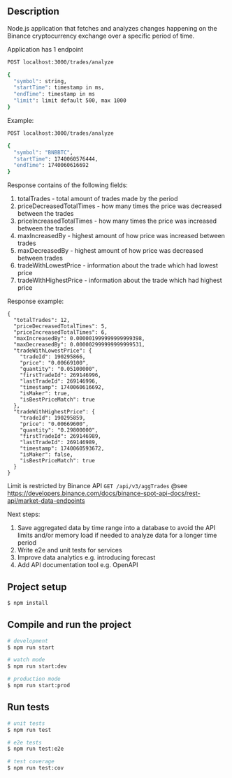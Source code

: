 ## Description

Node.js application that fetches and analyzes changes happening on the Binance cryptocurrency exchange over a specific period of time.

Application has 1 endpoint
```bash
POST localhost:3000/trades/analyze

{
  "symbol": string,
  "startTime": timestamp in ms,
  "endTime": timestamp in ms
  "limit": limit default 500, max 1000 
}
```
Example: 
```bash
POST localhost:3000/trades/analyze

{
  "symbol": "BNBBTC",
  "startTime": 1740060576444,
  "endTime": 1740060616692
}
```

Response contains of the following fields:
1. totalTrades - total amount of trades made by the period
2. priceDecreasedTotalTimes - how many times the price was decreased between the trades
3. priceIncreasedTotalTimes - how many times the price was increased between the trades
4. maxIncreasedBy - highest amount of how price was increased between trades
5. maxDecreasedBy - highest amount of how price was decreased between trades
6. tradeWithLowestPrice - information about the trade which had lowest price
7. tradeWithHighestPrice - information about the trade which had highest price

Response example:
```
{
  "totalTrades": 12,
  "priceDecreasedTotalTimes": 5,
  "priceIncreasedTotalTimes": 6,
  "maxIncreasedBy": 0.000001999999999999398,
  "maxDecreasedBy": 0.000002999999999999531,
  "tradeWithLowestPrice": {
    "tradeId": 190295866,
    "price": "0.00669100",
    "quantity": "0.05100000",
    "firstTradeId": 269146996,
    "lastTradeId": 269146996,
    "timestamp": 1740060616692,
    "isMaker": true,
    "isBestPriceMatch": true
  },
  "tradeWithHighestPrice": {
    "tradeId": 190295859,
    "price": "0.00669600",
    "quantity": "0.29800000",
    "firstTradeId": 269146989,
    "lastTradeId": 269146989,
    "timestamp": 1740060593672,
    "isMaker": false,
    "isBestPriceMatch": true
  }
}
```

Limit is restricted by Binance API `GET /api/v3/aggTrades`
@see https://developers.binance.com/docs/binance-spot-api-docs/rest-api/market-data-endpoints

Next steps:
1. Save aggregated data by time range into a database to avoid the API limits and/or memory load if needed to analyze data for a longer time period 
2. Write e2e and unit tests for services
3. Improve data analytics e.g. introducing forecast
4. Add API documentation tool e.g. OpenAPI

## Project setup

```bash
$ npm install
```

## Compile and run the project

```bash
# development
$ npm run start

# watch mode
$ npm run start:dev

# production mode
$ npm run start:prod
```

## Run tests

```bash
# unit tests
$ npm run test

# e2e tests
$ npm run test:e2e

# test coverage
$ npm run test:cov
```
